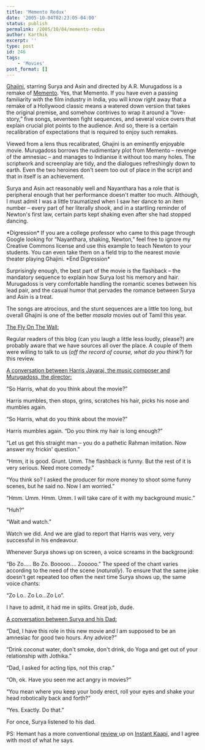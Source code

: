 ```yaml
---
title: 'Memento Redux'
date: '2005-10-04T02:23:05-04:00'
status: publish
permalink: /2005/10/04/memento-redux
author: Karthik
excerpt: ''
type: post
id: 246
tags:
    - 'Movies'
post_format: []
---
```

[Ghajini](http://www.ghajini.com/), starring Surya and Asin and directed by A.R. Murugadoss is a remake of [Memento](http://www.imdb.com/title/tt0209144/). Yes, that Memento. If you have even a passing familiarity with the film industry in India, you will know right away that a remake of a Hollywood classic means a watered down version that takes the original premise, and somehow contrives to wrap it around a “love-story,” five songs, seventeen fight sequences, and several voice overs that explain crucial plot points to the audience. And so, there is a certain recalibration of expectations that is required to enjoy such remakes.

Viewed from a lens thus recalibrated, Ghajini is an eminently enjoyable movie. Murugadoss borrows the rudimentary plot from Memento – revenge of the amnesiac – and manages to Indianise it without too many holes. The scriptwork and screenplay are tidy, and the dialogues refreshingly down to earth. Even the two heroines don't seem too out of place in the script and that in itself is an achievement.

Surya and Asin act reasonably well and Nayanthara has a role that is peripheral enough that her performance doesn't matter too much. Although, I must admit I was a little traumatized when I saw her dance to an item number – every part of her literally shook, and in a startling reminder of Newton's first law, certain parts kept shaking even after she had stopped dancing.

\*Digression\* If you are a college professor who came to this page through Google looking for “Nayanthara, shaking, Newton,” feel free to ignore my Creative Commons license and use this example to teach Newton to your students. You can even take them on a field trip to the nearest movie theater playing Ghajini. \*End Digression\*

Surprisingly enough, the best part of the movie is the flashback – the mandatory sequence to explain how Surya lost his memory and hair. Murugadoss is very comfortable handling the romantic scenes between his lead pair, and the casual humor that pervades the romance between Surya and Asin is a treat.

The songs are atrocious, and the stunt sequences are a little too long, but overall Ghajini is one of the better *masala* movies out of Tamil this year.

<u>The Fly On The Wall:</u>

Regular readers of this blog (can you laugh a little less loudly, please?) are probably aware that we have sources all over the place. A couple of them were willing to talk to us (*off the record of course, what do you think?*) for this review.

<u>A conversation between Harris Jayaraj, the music composer and Murugadoss, the director:</u>

“So Harris, what do you think about the movie?”

Harris mumbles, then stops, grins, scratches his hair, picks his nose and mumbles again.

“So Harris, what do you think about the movie?”

Harris mumbles again. “Do you think my hair is long enough?”

“Let us get this straight man – you do a pathetic Rahman imitation. Now answer my frickin' question.”

“Hmm, it is good. Grunt. Umm. The flashback is funny. But the rest of it is very serious. Need more comedy.”

“You think so? I asked the producer for more money to shoot some funny scenes, but he said no. Now I am worried.”

“Hmm. Umm. Hmm. Umm. I will take care of it with my background music.”

“Huh?”

“Wait and watch.”

Watch we did. And we are glad to report that Harris was very, very successful in his endeavour.

Whenever Surya shows up on screen, a voice screams in the background:

“Bo Zo….. Bo Zo. Booooo…. Zooooo.” The speed of the chant varies according to the need of the scene (*naturally*). To ensure that the same joke doesn't get repeated too often the next time Surya shows up, the same voice chants:

“Zo Lo.. Zo Lo…Zo Lo”.

I have to admit, it had me in splits. Great job, dude.

<u>A conversation between Surya and his Dad:</u>

“Dad, I have this role in this new movie and I am supposed to be an amnesiac for good two hours. Any advice?”

“Drink coconut water, don't smoke, don't drink, do Yoga and get out of your relationship with Jothika.”

“Dad, I asked for acting tips, not this crap.”

“Oh, ok. Have you seen me act angry in movies?”

“You mean where you keep your body erect, roll your eyes and shake your head robotically back and forth?”

“Yes. Exactly. Do that.”

For once, Surya listened to his dad.

PS: Hemant has a more conventional [review ](http://www.instantkaapi.com/archives/001133.html)up on [Instant Kaapi,](http://www.instantkaapi.com) and I agree with most of what he says.